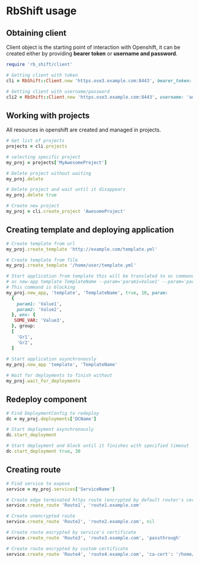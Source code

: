 # RbShift usage

## Obtaining client
Client object is the starting point of interaction with Openshift, it can be created either by
providing __bearer token__ or __username and password__.

```ruby
require 'rb_shift/client'

# Getting client with token
cli = RbShift::Client.new 'https.ose3.example.com:8443', bearer_token: 'SomeToken'

# Getting client with username/password
cli2 = RbShift::Client.new 'https.ose3.example.com:8443', username: 'admin', password: 'P@ssw0rd'
```

## Working with projects

All resources in openshift are created and managed in projects.

```ruby
# Get list of projects
projects = cli.projects

# selecting specific project
my_proj = projects['MyAwesomeProject']

# Delete project without waiting
my_proj.delete

# Delete project and wait until it disappears
my_proj.delete true

# Create new project
my_proj = cli.create_project 'AwesomeProject'
```

## Creating template and deploying application

```ruby
# Create template from url
my_proj.create_template 'http://example.com/template.yml'

# Create template from file
my_proj.create_template '/home/user/template.yml'

# Start application from template this will be translated to oc command
# oc new-app template TemplateName --param='param1=Value1' --param='param2=Value2' --env='SOME_VAR=Value3' --group='gr1' --group='gr2'
# This command is blocking
my_proj.new_app, 'template', 'TemplateName', true, 10, param: 
  {
    param1: 'Value1',
    param2: 'Value2',
  }, env: {
   SOME_VAR: 'Value3',
  }, group:
  [
    'Gr1',
    'Gr2',
  ]
  
# Start application asynchronously
my_proj.new_app 'template', 'TemplateName'

# Wait for deployments to finish without 
my_proj.wait_for_deployments
```

## Redeploy component
```ruby
# Find DeploymentConfig to redeploy
dc = my_proj.deployments['DCName']

# Start deployment asynchronously
dc.start_deployment

# Start deployment and block until it finishes with specified timeout
dc.start_deployment true, 30
```

## Creating route
```ruby
# Find service to expose
service = my_proj.services['ServiceName']

# Create edge terminated https route (encrypted by default router's certificate)
service.create_route 'Route1', 'route1.example.com'

# Create unencrypted route
service.create_route 'Route2', 'route2.example.com', nil

# Create route encrypted by service's certificate
service.create_route 'Route3', 'route3.example.com', 'passthrough'

# Create route encrypted by custom certificate
service.create_route 'Route4', 'route4.example.com', 'ca-cert': '/home/user/ca.pem', cert: '/home/user/cert.pem', key: '/home/user/key.pem'
```

